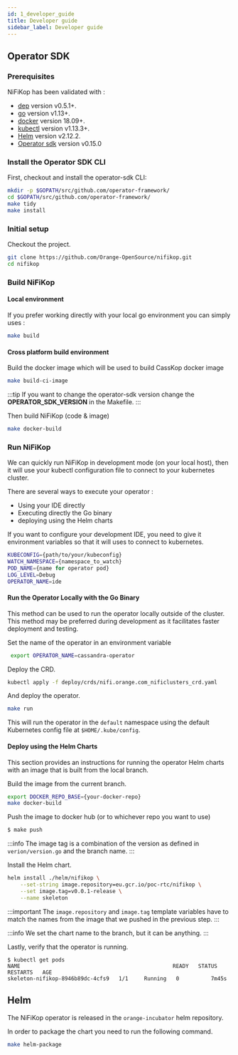 ```yaml
---
id: 1_developer_guide
title: Developer guide
sidebar_label: Developer guide
---
```


## Operator SDK

### Prerequisites

NiFiKop has been validated with :

- [dep](dep_tool) version v0.5.1+.
- [go](go_tool) version v1.13+.
- [docker](docker_tool) version 18.09+.
- [kubectl](kubectl_tool) version v1.13.3+.
- [Helm](https://helm.sh/) version v2.12.2.
- [Operator sdk](https://github.com/operator-framework/operator-sdk) version v0.15.0 

### Install the Operator SDK CLI

First, checkout and install the operator-sdk CLI:

```bash
mkdir -p $GOPATH/src/github.com/operator-framework/
cd $GOPATH/src/github.com/operator-framework/
make tidy
make install
```

### Initial setup

Checkout the project.

```bash
git clone https://github.com/Orange-OpenSource/nifikop.git
cd nifikop
```

### Build NiFiKop

#### Local environment

If you prefer working directly with your local go environment you can simply uses :

```bash
make build
```

#### Cross platform build environment

Build the docker image which will be used to build CassKop docker image

```bash
make build-ci-image
```

:::tip
If you want to change the operator-sdk version change the **OPERATOR_SDK_VERSION** in the Makefile.
:::

Then build NiFiKop (code & image)

```bash
make docker-build
```

### Run NiFiKop

We can quickly run NiFiKop in development mode (on your local host), then it will use your kubectl configuration file to connect to your kubernetes cluster.

There are several ways to execute your operator :

- Using your IDE directly
- Executing directly the Go binary
- deploying using the Helm charts

If you want to configure your development IDE, you need to give it environment variables so that it will uses to connect to kubernetes.

```bash
KUBECONFIG={path/to/your/kubeconfig}
WATCH_NAMESPACE={namespace_to_watch}
POD_NAME={name for operator pod}
LOG_LEVEL=Debug
OPERATOR_NAME=ide
```

#### Run the Operator Locally with the Go Binary

This method can be used to run the operator locally outside of the cluster. This method may be preferred during development as it facilitates faster deployment and testing.

Set the name of the operator in an environment variable

```bash
 export OPERATOR_NAME=cassandra-operator
```

Deploy the CRD.

```bash
kubectl apply -f deploy/crds/nifi.orange.com_nificlusters_crd.yaml
```

And deploy the operator.

```bash
make run
```

This will run the operator in the `default` namespace using the default Kubernetes config file at `$HOME/.kube/config`.

#### Deploy using the Helm Charts

This section provides an instructions for running the operator Helm charts with an image that is built from the local branch.

Build the image from the current branch.

```bash
export DOCKER_REPO_BASE={your-docker-repo}
make docker-build
```

Push the image to docker hub (or to whichever repo you want to use)

```bash
$ make push
```

:::info
The image tag is a combination of the version as defined in `verion/version.go` and the branch name.
:::

Install the Helm chart.

```bash
helm install ./helm/nifikop \
    --set-string image.repository=eu.gcr.io/poc-rtc/nifikop \
    --set image.tag=v0.0.1-release \
    --name skeleton
```

:::important
The `image.repository` and `image.tag` template variables have to match the names from the image that we pushed in the previous step.
:::

:::info
We set the chart name to the branch, but it can be anything.
:::

Lastly, verify that the operator is running.

```console
$ kubectl get pods
NAME                                                READY   STATUS    RESTARTS   AGE
skeleton-nifikop-8946b89dc-4cfs9   1/1     Running   0          7m45s
```

## Helm

The NiFiKop operator is released in the `orange-incubator` helm repository.

In order to package the chart you need to run the following command. 

```bash
make helm-package
```
